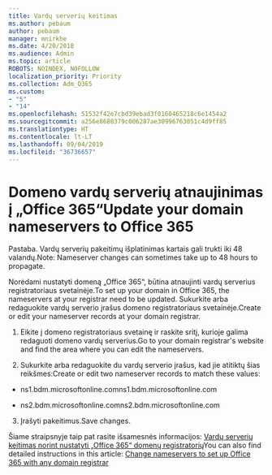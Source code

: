 ```yaml
---
title: Vardų serverių keitimas
ms.author: pebaum
author: pebaum
manager: mnirkhe
ms.date: 4/20/2018
ms.audience: Admin
ms.topic: article
ROBOTS: NOINDEX, NOFOLLOW
localization_priority: Priority
ms.collection: Adm_O365
ms.custom:
- "5"
- "14"
ms.openlocfilehash: 51532f42e7cbd39ebad3f0160465218c6e1454a2
ms.sourcegitcommit: a256e8680379c006287ae30996763051c4d9ff85
ms.translationtype: HT
ms.contentlocale: lt-LT
ms.lasthandoff: 09/04/2019
ms.locfileid: "36736657"
---
```

# <a name="update-your-domain-nameservers-to-office-365"></a><span data-ttu-id="742e7-102">Domeno vardų serverių atnaujinimas į „Office 365“</span><span class="sxs-lookup"><span data-stu-id="742e7-102">Update your domain nameservers to Office 365</span></span>

<span data-ttu-id="742e7-103">Pastaba. Vardų serverių pakeitimų išplatinimas kartais gali trukti iki 48 valandų.</span><span class="sxs-lookup"><span data-stu-id="742e7-103">Note: Nameserver changes can sometimes take up to 48 hours to propagate.</span></span>
  
<span data-ttu-id="742e7-104">Norėdami nustatyti domeną „Office 365“, būtina atnaujinti vardų serverius registratoriaus svetainėje.</span><span class="sxs-lookup"><span data-stu-id="742e7-104">To set up your domain in Office 365, the nameservers at your registrar need to be updated.</span></span> <span data-ttu-id="742e7-105">Sukurkite arba redaguokite vardų serverio įrašus domeno registratoriaus svetainėje.</span><span class="sxs-lookup"><span data-stu-id="742e7-105">Create or edit your nameserver records at your domain registrar.</span></span>
  
1. <span data-ttu-id="742e7-106">Eikite į domeno registratoriaus svetainę ir raskite sritį, kurioje galima redaguoti domeno vardų serverius.</span><span class="sxs-lookup"><span data-stu-id="742e7-106">Go to your domain registrar's website and find the area where you can edit the nameservers.</span></span>
  
2. <span data-ttu-id="742e7-107">Sukurkite arba redaguokite du vardų serverio įrašus, kad jie atitiktų šias reikšmes:</span><span class="sxs-lookup"><span data-stu-id="742e7-107">Create or edit two nameserver records to match these values:</span></span>

  - <span data-ttu-id="742e7-108">ns1.bdm.microsoftonline.com</span><span class="sxs-lookup"><span data-stu-id="742e7-108">ns1.bdm.microsoftonline.com</span></span>

  - <span data-ttu-id="742e7-109">ns2.bdm.microsoftonline.com</span><span class="sxs-lookup"><span data-stu-id="742e7-109">ns2.bdm.microsoftonline.com</span></span>

3. <span data-ttu-id="742e7-110">Įrašyti pakeitimus.</span><span class="sxs-lookup"><span data-stu-id="742e7-110">Save changes.</span></span>

<span data-ttu-id="742e7-111">Šiame straipsnyje taip pat rasite išsamesnės informacijos: [Vardų serverių keitimas norint nustatyti „Office 365“ domenų registratorių](https://docs.microsoft.com//office365/admin/get-help-with-domains/change-nameservers-at-any-domain-registrar)</span><span class="sxs-lookup"><span data-stu-id="742e7-111">You can also find detailed instructions in this article: [Change nameservers to set up Office 365 with any domain registrar](https://docs.microsoft.com//office365/admin/get-help-with-domains/change-nameservers-at-any-domain-registrar)</span></span>
  
